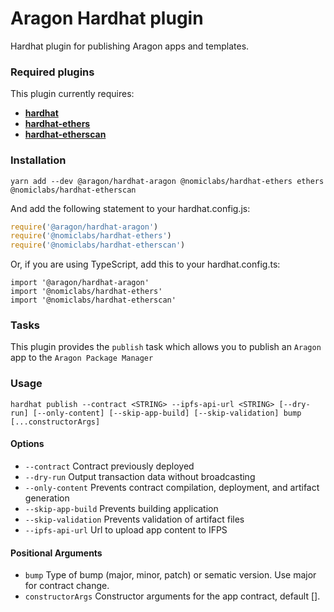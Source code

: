 # Aragon Hardhat plugin

Hardhat plugin for publishing Aragon apps and templates.

### Required plugins

This plugin currently requires:

- [**hardhat**](https://github.com/nomiclabs/hardhat/)
- [**hardhat-ethers**](https://github.com/nomiclabs/hardhat/tree/master/packages/hardhat-ethers)
- [**hardhat-etherscan**](https://github.com/nomiclabs/hardhat/tree/master/packages/hardhat-etherscan)


### Installation

```
yarn add --dev @aragon/hardhat-aragon @nomiclabs/hardhat-ethers ethers @nomiclabs/hardhat-etherscan
```

And add the following statement to your hardhat.config.js:

```js
require('@aragon/hardhat-aragon')
require('@nomiclabs/hardhat-ethers')
require('@nomiclabs/hardhat-etherscan')
```

Or, if you are using TypeScript, add this to your hardhat.config.ts:

```
import '@aragon/hardhat-aragon'
import '@nomiclabs/hardhat-ethers'
import '@nomiclabs/hardhat-etherscan'
```

### Tasks

This plugin provides the `publish` task which allows you to publish an `Aragon` app to the `Aragon Package Manager`

### Usage

```
hardhat publish --contract <STRING> --ipfs-api-url <STRING> [--dry-run] [--only-content] [--skip-app-build] [--skip-validation] bump [...constructorArgs]

```

#### Options

* `--contract` Contract previously deployed
* `--dry-run` Output transaction data without broadcasting
* `--only-content` Prevents contract compilation, deployment, and artifact generation
* `--skip-app-build` Prevents building application
* `--skip-validation` Prevents validation of artifact files
* `--ipfs-api-url` Url to upload app content to IFPS

#### Positional Arguments

* `bump` Type of bump (major, minor, patch) or sematic version. Use major for contract change.
* `constructorArgs` Constructor arguments for the app contract, default [].
